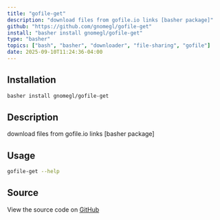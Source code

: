 ```yaml
---
title: "gofile-get"
description: "download files from gofile.io links [basher package]"
github: "https://github.com/gnomegl/gofile-get"
install: "basher install gnomegl/gofile-get"
type: "basher"
topics: ["bash", "basher", "downloader", "file-sharing", "gofile"]
date: 2025-09-10T11:24:36-04:00
---
```


## Installation

```bash
basher install gnomegl/gofile-get
```

## Description

download files from gofile.io links [basher package]

## Usage

```bash
gofile-get --help
```

## Source

View the source code on [GitHub](https://github.com/gnomegl/gofile-get)
